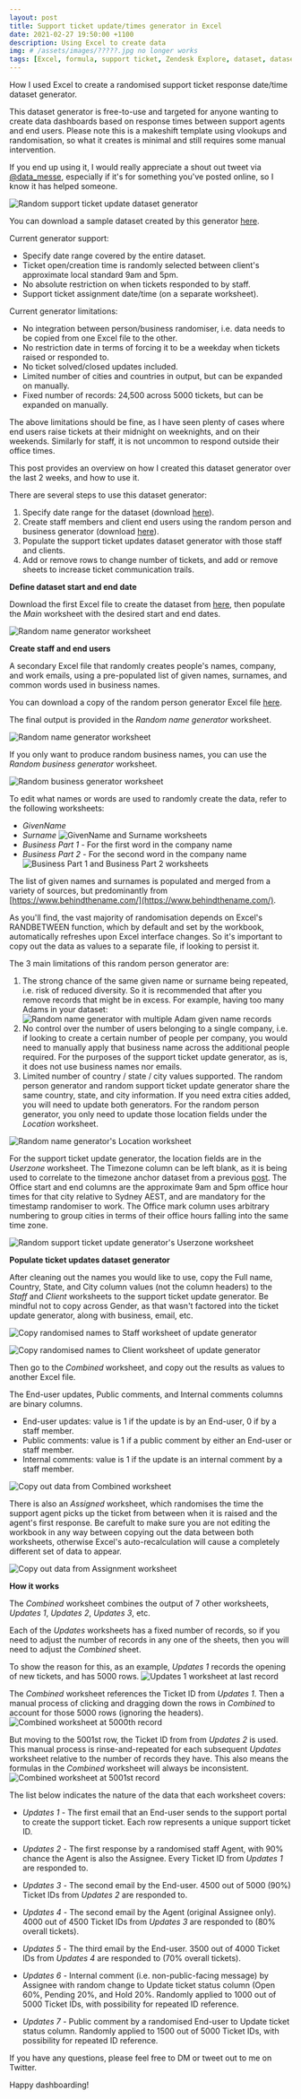 ```yaml
---
layout: post
title: Support ticket update/times generator in Excel
date: 2021-02-27 19:50:00 +1100
description: Using Excel to create data
img: # /assets/images/?????.jpg no longer works
tags: [Excel, formula, support ticket, Zendesk Explore, dataset, dataset generator, RANDBETWEEN, random] # add tag
---
```


How I used Excel to create a randomised support ticket response date/time dataset generator.

This dataset generator is free-to-use and targeted for anyone wanting to create data dashboards based on response times between support agents and end users. Please note this is a makeshift template using vlookups and randomisation, so what it creates is minimal and still requires some manual intervention. 

If you end up using it, I would really appreciate a shout out tweet via [@data_messe](https://twitter.com/data_messe/), especially if it's for something you've posted online, so I know it has helped someone.

![Random support ticket update dataset generator](https://github.com/datamesse/blog/blob/master/assets/images/blog/2021-02-27-support-ticket-update-times-dataset-generator-in-excel/01.png?raw=true)

You can download a sample dataset created by this generator [here](https://github.com/datamesse/blog/blob/master/assets/attachments/Support_ticket_updates.xlsx?raw=true).

Current generator support:
* Specify date range covered by the entire dataset.
* Ticket open/creation time is randomly selected between client's approximate local standard 9am and 5pm.
* No absolute restriction on when tickets responded to by staff.
* Support ticket assignment date/time (on a separate worksheet).

Current generator limitations:
* No integration between person/business randomiser, i.e. data needs to be copied from one Excel file to the other.
* No restriction date in terms of forcing it to be a weekday when tickets raised or responded to.
* No ticket solved/closed updates included.
* Limited number of cities and countries in output, but can be expanded on manually.
* Fixed number of records: 24,500 across 5000 tickets, but can be expanded on manually.

The above limitations should be fine, as I have seen plenty of cases where end users raise tickets at their midnight on weeknights, and on their weekends. Similarly for staff, it is not uncommon to respond outside their office times.

This post provides an overview on how I created this dataset generator over the last 2 weeks, and how to use it.

There are several steps to use this dataset generator:
1. Specify date range for the dataset (download [here](https://github.com/datamesse/blog/blob/master/assets/attachments/Support_ticket_updates_generator.xlsx?raw=true)).
2. Create staff members and client end users using the random person and business generator (download [here](https://github.com/datamesse/blog/blob/master/assets/attachments/Random_name_and_business_generator.xlsx?raw=true)).
3. Populate the support ticket updates dataset generator with those staff and clients.
4. Add or remove rows to change number of tickets, and add or remove sheets to increase ticket communication trails.


**Define dataset start and end date**

Download the first Excel file to create the dataset from [here](https://github.com/datamesse/blog/blob/master/assets/attachments/Support_ticket_updates_generator.xlsx?raw=true), then populate the *Main* worksheet with the desired start and end dates.

![Random name generator worksheet](https://github.com/datamesse/blog/blob/master/assets/images/blog/2021-02-27-support-ticket-update-times-dataset-generator-in-excel/02.png?raw=true)


**Create staff and end users**

A secondary Excel file that randomly creates people's names, company, and work emails, using a pre-populated list of given names, surnames, and common words used in business names.

You can download a copy of the random person generator Excel file [here](https://github.com/datamesse/blog/blob/master/assets/attachments/Random_name_and_business_generator.xlsx?raw=true).

The final output is provided in the *Random name generator* worksheet.

![Random name generator worksheet](https://github.com/datamesse/blog/blob/master/assets/images/blog/2021-02-27-support-ticket-update-times-dataset-generator-in-excel/03.png?raw=true)

If you only want to produce random business names, you can use the *Random business generator* worksheet.

![Random business generator worksheet](https://github.com/datamesse/blog/blob/master/assets/images/blog/2021-02-27-support-ticket-update-times-dataset-generator-in-excel/04.png?raw=true)

To edit what names or words are used to randomly create the data, refer to the following worksheets:
- *GivenName*
- *Surname*
![GivenName and Surname worksheets](https://github.com/datamesse/blog/blob/master/assets/images/blog/2021-02-27-support-ticket-update-times-dataset-generator-in-excel/05.png?raw=true)
- *Business Part 1* - For the first word in the company name
- *Business Part 2* - For the second word in the company name
![Business Part 1 and Business Part 2 worksheets](https://github.com/datamesse/blog/blob/master/assets/images/blog/2021-02-27-support-ticket-update-times-dataset-generator-in-excel/06.png?raw=true)

The list of given names and surnames is populated and merged from a variety of sources, but predominantly from [https://www.behindthename.com/](https://www.behindthename.com/).

As you'll find, the vast majority of randomisation depends on Excel's RANDBETWEEN function, which by default and set by the workbook, automatically refreshes upon Excel interface changes. So it's important to copy out the data as values to a separate file, if looking to persist it.

The 3 main limitations of this random person generator are:
1. The strong chance of the same given name or surname being repeated, i.e. risk of reduced diversity. So it is recommended that after you remove records that might be in excess.
For example, having too many Adams in your dataset:
![Random name generator with multiple Adam given name records](https://github.com/datamesse/blog/blob/master/assets/images/blog/2021-02-27-support-ticket-update-times-dataset-generator-in-excel/07.png?raw=true)
2. No control over the number of users belonging to a single company, i.e. if looking to create a certain number of people per company, you would need to manually apply that business name across the additional people required. For the purposes of the support ticket update generator, as is, it does not use business names nor emails.
3. Limited number of country / state / city values supported. The random person generator and random support ticket update generator share the same country, state, and city information. If you need extra cities added, you will need to update both generators. For the random person generator, you only need to update those location fields under the *Location* worksheet.

![Random name generator's Location worksheet](https://github.com/datamesse/blog/blob/master/assets/images/blog/2021-02-27-support-ticket-update-times-dataset-generator-in-excel/08.png?raw=true)

For the support ticket update generator, the location fields are in the *Userzone* worksheet. The Timezone column can be left blank, as it is being used to correlate to the timezone anchor dataset from a previous [post](https://datamesse.github.io/blog/2021/01/23/import-time-zone-offsets-and-observation-anchors-from-wikipedia.html). The Office start and end columns are the approximate 9am and 5pm office hour times for that city relative to Sydney AEST, and are mandatory for the timestamp randomiser to work. The Office mark column uses arbitrary numbering to group cities in terms of their office hours falling into the same time zone.

![Random support ticket update generator's Userzone worksheet](https://github.com/datamesse/blog/blob/master/assets/images/blog/2021-02-27-support-ticket-update-times-dataset-generator-in-excel/09.png?raw=true)


**Populate ticket updates dataset generator**

After cleaning out the names you would like to use, copy the Full name, Country, State, and City column values (not the column headers) to the *Staff* and *Client* worksheets to the support ticket update generator. Be mindful not to copy across Gender, as that wasn't factored into the ticket update generator, along with business, email, etc.

![Copy randomised names to Staff worksheet of update generator](https://github.com/datamesse/blog/blob/master/assets/images/blog/2021-02-27-support-ticket-update-times-dataset-generator-in-excel/10.png?raw=true)

![Copy randomised names to Client worksheet of update generator](https://github.com/datamesse/blog/blob/master/assets/images/blog/2021-02-27-support-ticket-update-times-dataset-generator-in-excel/11.png?raw=true)

Then go to the *Combined* worksheet, and copy out the results as values to another Excel file.

The End-user updates, Public comments, and Internal comments columns are binary columns.
* End-user updates: value is 1 if the update is by an End-user, 0 if by a staff member.
* Public comments: value is 1 if a public comment by either an End-user or staff member.
* Internal comments: value is 1 if the update is an internal comment by a staff member.

![Copy out data from Combined worksheet](https://github.com/datamesse/blog/blob/master/assets/images/blog/2021-02-27-support-ticket-update-times-dataset-generator-in-excel/12.png?raw=true)

There is also an *Assigned* worksheet, which randomises the time the support agent picks up the ticket from between when it is raised and the agent's first response.
Be carefult to make sure you are not editing the workbook in any way between copying out the data between both worksheets, otherwise Excel's auto-recalculation will cause a completely different set of data to appear.

![Copy out data from Assignment worksheet](https://github.com/datamesse/blog/blob/master/assets/images/blog/2021-02-27-support-ticket-update-times-dataset-generator-in-excel/13.png?raw=true)



**How it works**

The *Combined* worksheet combines the output of 7 other worksheets, *Updates 1*, *Updates 2*, *Updates 3*, etc.

Each of the *Updates* worksheets has a fixed number of records, so if you need to adjust the number of records in any one of the sheets, then you will need to adjust the *Combined* sheet.

To show the reason for this, as an example, *Updates 1* records the opening of new tickets, and has 5000 rows.
![Updates 1 worksheet at last record](https://github.com/datamesse/blog/blob/master/assets/images/blog/2021-02-27-support-ticket-update-times-dataset-generator-in-excel/14.png?raw=true)

The *Combined* worksheet references the Ticket ID from *Updates 1*. Then a manual process of clicking and dragging down the rows in *Combined* to account for those 5000 rows (ignoring the headers).
![Combined worksheet at 5000th record](https://github.com/datamesse/blog/blob/master/assets/images/blog/2021-02-27-support-ticket-update-times-dataset-generator-in-excel/15.png?raw=true)

But moving to the 5001st row, the Ticket ID from from *Updates 2* is used. This manual process is rinse-and-repeated for each subsequent *Updates* worksheet relative to the number of records they have. This also means the formulas in the *Combined* worksheet will always be inconsistent.
![Combined worksheet at 5001st record](https://github.com/datamesse/blog/blob/master/assets/images/blog/2021-02-27-support-ticket-update-times-dataset-generator-in-excel/16.png?raw=true)

The list below indicates the nature of the data that each worksheet covers:
* *Updates 1* - The first email that an End-user sends to the support portal to create the support ticket. Each row represents a unique support ticket ID.

* *Updates 2* - The first response by a randomised staff Agent, with 90% chance the Agent is also the Assignee. Every Ticket ID from *Updates 1* are responded to.

* *Updates 3* - The second email by the End-user. 4500 out of 5000 (90%) Ticket IDs from *Updates 2* are responded to.

* *Updates 4* - The second email by the Agent (original Assignee only). 4000 out of 4500 Ticket IDs from *Updates 3* are responded to (80% overall tickets).

* *Updates 5* - The third email by the End-user. 3500 out of 4000 Ticket IDs from *Updates 4* are responded to (70% overall tickets).

* *Updates 6* - Internal comment (i.e. non-public-facing message) by Assignee with random change to Update ticket status column (Open 60%, Pending 20%, and Hold 20%. Randomly applied to 1000 out of 5000 Ticket IDs, with possibility for repeated ID reference.
* *Updates 7* - Public comment by a randomised End-user to Update ticket status column. Randomly applied to 1500 out of 5000 Ticket IDs, with possibility for repeated ID reference.

If you have any questions, please feel free to DM or tweet out to me on Twitter.

Happy dashboarding!
